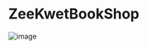 # ZeeKwetBookShop

![image](https://drive.google.com/uc?export=view&id=1uY7LmvWLyHEVwHnNrCLp7CIRWW1mIBiZ)

